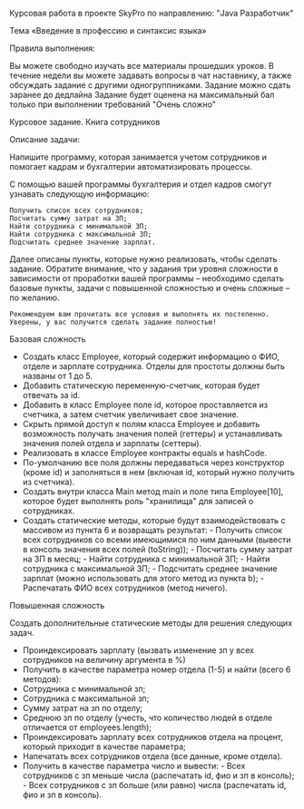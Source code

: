 Курсовая работа в проекте SkyPro  по направлению: "Java Разработчик"

Тема «Введение в профессию и синтаксис языка»

Правила выполнения:

Вы можете свободно изучать все материалы прошедших уроков.
В течение недели вы можете задавать вопросы в чат наставнику, а также обсуждать задание с другими одногруппниками.
Задание можно сдать заранее до дедлайна
Задание будет оценена на максимальный бал только при выполнении требований "Очень сложно"

Курсовое задание. Книга сотрудников

Описание задачи:

Напишите программу, которая занимается учетом сотрудников и помогает кадрам и бухгалтерии автоматизировать процессы.

С помощью вашей программы бухгалтерия и отдел кадров смогут узнавать следующую информацию:

    Получить список всех сотрудников;
    Посчитать сумму затрат на ЗП;
    Найти сотрудника с минимальной ЗП;
    Найти сотрудника с максимальной ЗП;
    Подсчитать среднее значение зарплат.

Далее описаны пункты, которые нужно реализовать, чтобы сделать задание. Обратите внимание, что у задания три уровня сложности в зависимости от проработки вашей программы – необходимо сделать базовые пункты, задачи с повышенной сложностью и очень сложные – по желанию.

    Рекомендуем вам прочитать все условия и выполнять их постепенно. Уверены, у вас получится сделать задание полностью!

Базовая сложность

  - Создать класс Employee, который содержит информацию о ФИО, отделе и зарплате сотрудника. Отделы для простоты должны быть названы от 1 до 5.
  - Добавить статическую переменную-счетчик, которая будет отвечать за id.
  - Добавить в класс Employee поле id, которое проставляется из счетчика, а затем счетчик увеличивает свое значение.
  - Скрыть прямой доступ к полям класса Employee и добавить возможность получать значения полей (геттеры) и устанавливать значения полей отдела и зарплаты (сеттеры).
  - Реализовать в классе Employee контракты equals и hashCode.
  - По-умолчанию все поля должны передаваться через конструктор (кроме id) и заполняться в нем (включая id, который нужно получить из счетчика).
  - Создать внутри класса Main метод main и поле типа Employee[10], которое будет выполнять роль "хранилища" для записей о сотрудниках.
  - Создать статические методы, которые будут взаимодействовать с массивом из пункта 6 и возвращать результат:
        - Получить список всех сотрудников со всеми имеющимися по ним данными (вывести в консоль значения всех полей (toString));
        - Посчитать сумму затрат на ЗП в месяц;
        - Найти сотрудника с минимальной ЗП;
        - Найти сотрудника с максимальной ЗП;
        - Подсчитать среднее значение зарплат (можно использовать для этого метод из пункта b);
        - Распечатать ФИО всех сотрудников (метод ничего).
    
Повышенная сложность

Создать дополнительные статические методы для решения следующих задач.

  - Проиндексировать зарплату (вызвать изменение зп у всех сотрудников на величину аргумента в %)
  - Получить в качестве параметра номер отдела (1-5) и найти (всего 6 методов):
  - Сотрудника с минимальной зп;
  - Сотрудника с максимальной зп;
  - Сумму затрат на зп по отделу;
  - Среднюю зп по отделу (учесть, что количество людей в отделе отличается от employees.length);
  - Проиндексировать зарплату всех сотрудников отдела на процент, который приходит в качестве параметра;
  - Напечатать всех сотрудников отдела (все данные, кроме отдела).
  - Получить в качестве параметра число и вывести:
        - Всех сотрудников с зп меньше числа (распечатать id, фио и зп в консоль);
        - Всех сотрудников с зп больше (или равно) числа (распечатать id, фио и зп в консоль).


